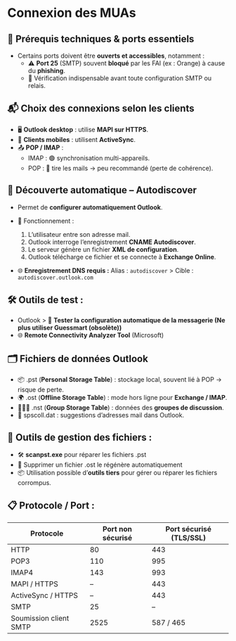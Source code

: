 # Connexion des MUAs


## 🔧 **Prérequis techniques & ports essentiels**

- Certains ports doivent être **ouverts et accessibles**, notamment :
  - ⚠️ **Port 25** (SMTP) souvent **bloqué** par les FAI (ex : Orange) à cause du **phishing**.
  - 🔎 Vérification indispensable avant toute configuration SMTP ou relais.



## 📬 **Choix des connexions selon les clients**

- 🖥️ **Outlook desktop** : utilise **MAPI sur HTTPS**.
- 📱 **Clients mobiles** : utilisent **ActiveSync**.
- 📤 **POP / IMAP** :
  - IMAP : 🟢 synchronisation multi-appareils.
  - POP : 🔴 tire les mails → peu recommandé (perte de cohérence).



## 🧭 **Découverte automatique – Autodiscover**

- Permet de **configurer automatiquement Outlook**.
- 🔁 Fonctionnement :

  1.  L’utilisateur entre son adresse mail.
  2.  Outlook interroge l’enregistrement **CNAME Autodiscover**.
  3.  Le serveur génère un fichier **XML de configuration**.
  4.  Outlook télécharge ce fichier et se connecte à **Exchange Online**.



- 🌐 **Enregistrement DNS requis :** 
Alias : `autodiscover` > Cible : `autodiscover.outlook.com`

## 🛠️ **Outils de test :**

- Outlook > 🎯 **Tester la configuration automatique de la messagerie (Ne plus utiliser Guessmart (obsolète))**
- 🌐 **Remote Connectivity Analyzer Tool** (Microsoft)



## 🗂️ **Fichiers de données Outlook**

- 📦 .pst (**Personal Storage Table**) : stockage local, souvent lié à POP → risque de perte.
- 🌍 .ost (**Offline Storage Table**) : mode hors ligne pour **Exchange / IMAP**.
- 🧑‍🤝‍🧑 .nst (**Group Storage Table**) : données des **groupes de discussion**.
- 📇 spscoll.dat : suggestions d’adresses mail dans Outlook.

## 🧰 **Outils de gestion des fichiers :**

- 🛠️ **scanpst.exe** pour réparer les fichiers .pst
- 🔄 Supprimer un fichier .ost le régénère automatiquement
- 📦 Utilisation possible d’**outils tiers** pour gérer ou réparer les fichiers corrompus.

## 📋 **Protocole / Port :**

| **Protocole**          | **Port non sécurisé** | **Port sécurisé (TLS/SSL)** |
|------------------------|-----------------------|-----------------------------|
| HTTP                   | 80                    | 443                         |
| POP3                   | 110                   | 995                         |
| IMAP4                  | 143                   | 993                         |
| MAPI / HTTPS           | –                     | 443                         |
| ActiveSync / HTTPS     | –                     | 443                         |
| SMTP                   | 25                    | –                           |
| Soumission client SMTP | 2525                  | 587 / 465                   |

